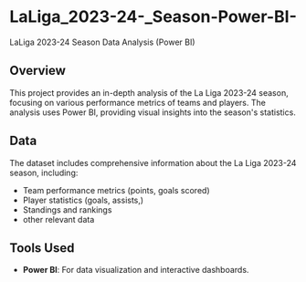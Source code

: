 # LaLiga_2023-24-_Season-Power-BI-
LaLiga 2023-24 Season Data Analysis (Power BI)
## Overview
This project provides an in-depth analysis of the La Liga 2023-24 season, focusing on various performance metrics of teams and players. The analysis uses Power BI, providing visual insights into the season's statistics.

## Data
The dataset includes comprehensive information about the La Liga 2023-24 season, including:

- Team performance metrics (points, goals scored)
- Player statistics (goals, assists,)
- Standings and rankings
- other relevant data

## Tools Used
- **Power BI**: For data visualization and interactive dashboards.
